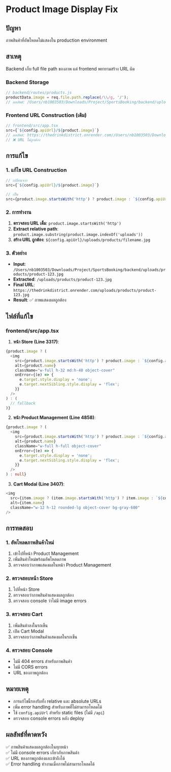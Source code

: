 # Product Image Display Fix

## ปัญหา
ภาพสินค้าที่อัพโหลดไม่แสดงใน production environment

## สาเหตุ
Backend เก็บ full file path ของภาพ แต่ frontend พยายามสร้าง URL ผิด

### Backend Storage
```javascript
// backend/routes/products.js
productData.image = req.file.path.replace(/\\/g, '/');
// ผลลัพธ์: /Users/nb1003503/Downloads/Project/SportsBooking/backend/uploads/products/product-1234567890.jpg
```

### Frontend URL Construction (เดิม)
```typescript
// frontend/src/app.tsx
src={`${config.apiUrl}/${product.image}`}
// ผลลัพธ์: https://thedrinkdistrict.onrender.com//Users/nb1003503/Downloads/Project/SportsBooking/backend/uploads/products/product-1234567890.jpg
// ❌ URL ไม่ถูกต้อง
```

## การแก้ไข

### 1. แก้ไข URL Construction
```typescript
// เปลี่ยนจาก
src={`${config.apiUrl}/${product.image}`}

// เป็น
src={product.image.startsWith('http') ? product.image : `${config.apiUrl}${product.image.includes('uploads') ? product.image.substring(product.image.indexOf('uploads')) : product.image}`}
```

### 2. การทำงาน
1. **ตรวจสอบ URL เต็ม**: `product.image.startsWith('http')`
2. **Extract relative path**: `product.image.substring(product.image.indexOf('uploads'))`
3. **สร้าง URL ถูกต้อง**: `${config.apiUrl}/uploads/products/filename.jpg`

### 3. ตัวอย่าง
- **Input**: `/Users/nb1003503/Downloads/Project/SportsBooking/backend/uploads/products/product-123.jpg`
- **Extracted**: `/uploads/products/product-123.jpg`
- **Final URL**: `https://thedrinkdistrict.onrender.com/uploads/products/product-123.jpg`
- **Result**: ✅ ภาพแสดงผลถูกต้อง

## ไฟล์ที่แก้ไข

### frontend/src/app.tsx
1. **หน้า Store (Line 3317)**:
```typescript
{product.image ? (
  <img 
    src={product.image.startsWith('http') ? product.image : `${config.apiUrl}${product.image.includes('uploads') ? product.image.substring(product.image.indexOf('uploads')) : product.image}`} 
    alt={product.name}
    className="w-full h-32 md:h-40 object-cover"
    onError={(e) => {
      e.target.style.display = 'none';
      e.target.nextSibling.style.display = 'flex';
    }}
  />
) : (
  // fallback
)}
```

2. **หน้า Product Management (Line 4858)**:
```typescript
{product.image ? (
  <img 
    src={product.image.startsWith('http') ? product.image : `${config.apiUrl}${product.image.includes('uploads') ? product.image.substring(product.image.indexOf('uploads')) : product.image}`} 
    alt={product.name}
    className="w-full h-full object-cover"
    onError={(e) => {
      e.target.style.display = 'none';
      e.target.nextSibling.style.display = 'flex';
    }}
  />
) : null}
```

3. **Cart Modal (Line 3407)**:
```typescript
<img 
  src={item.image ? (item.image.startsWith('http') ? item.image : `${config.apiUrl}${item.image.includes('uploads') ? item.image.substring(item.image.indexOf('uploads')) : item.image}`) : ''} 
  alt={item.name}
  className="w-12 h-12 rounded-lg object-cover bg-gray-600"
/>
```

## การทดสอบ

### 1. อัพโหลดภาพสินค้าใหม่
1. เข้าไปที่หน้า Product Management
2. เพิ่มสินค้าใหม่พร้อมอัพโหลดภาพ
3. ตรวจสอบว่าภาพแสดงผลในหน้า Product Management

### 2. ตรวจสอบหน้า Store
1. ไปที่หน้า Store
2. ตรวจสอบว่าภาพสินค้าแสดงผลถูกต้อง
3. ตรวจสอบ console ว่าไม่มี image errors

### 3. ตรวจสอบ Cart
1. เพิ่มสินค้าลงในรถเข็น
2. เปิด Cart Modal
3. ตรวจสอบว่าภาพสินค้าแสดงผลในรถเข็น

### 4. ตรวจสอบ Console
- ไม่มี 404 errors สำหรับภาพสินค้า
- ไม่มี CORS errors
- URL ของภาพถูกต้อง

## หมายเหตุ

- การแก้ไขนี้รองรับทั้ง relative และ absolute URLs
- เพิ่ม error handling สำหรับภาพที่ไม่สามารถโหลดได้
- ใช้ `config.apiUrl` สำหรับ static files (ไม่มี `/api`)
- ตรวจสอบ console errors หลัง deploy

## ผลลัพธ์ที่คาดหวัง

✅ ภาพสินค้าแสดงผลถูกต้องในทุกหน้า  
✅ ไม่มี console errors เกี่ยวกับภาพสินค้า  
✅ URL ของภาพถูกต้องและเข้าถึงได้  
✅ Error handling ทำงานเมื่อภาพไม่สามารถโหลดได้
